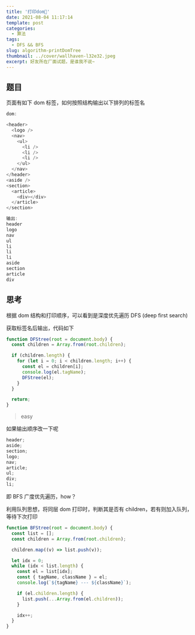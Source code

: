 ```yaml
---
title: '打印dom🌲'
date: 2021-08-04 11:17:14
template: post
categories:
  - 算法
tags:
  - DFS && BFS
slug: algorithm-printDomTree
thumbnail: ../cover/wallhaven-l32e32.jpeg
excerpt: 好友所在厂面试题，是谁我不说~
---
```


## 题目

页面有如下 dom 标签，如何按照结构输出以下排列的标签名

```js
dom:

<header>
  <logo />
  <nav>
    <ul>
      <li />
      <li />
      <li />
    </ul>
  </nav>
</header>
<aside />
<section>
  <article>
    <div></div>
  </article>
</section>

输出:
header
logo
nav
ul
li
li
li
aside
section
article
div
```

## 思考

根据 dom 结构和打印顺序，可以看到是深度优先遍历 DFS (deep first search)

获取标签名后输出，代码如下

```js
function DFStree(root = document.body) {
  const children = Array.from(root.children);

  if (children.length) {
    for (let i = 0; i < children.length; i++) {
      const el = children[i];
      console.log(el.tagName);
      DFStree(el);
    }
  }

  return;
}
```

> easy

如果输出顺序改一下呢

```js
header;
aside;
section;
logo;
nav;
article;
ul;
div;
li;
```

即 BFS 广度优先遍历，how？

利用队列思想，将同层 dom 打印时，判断其是否有 children，若有则加入队列，等待下次打印

```js
function BFStree(root = document.body) {
  const list = [];
  const children = Array.from(root.children);

  children.map((v) => list.push(v));

  let idx = 0;
  while (idx < list.length) {
    const el = list[idx];
    const { tagName, className } = el;
    console.log(`${tagName} --- ${className}`);

    if (el.children.length) {
      list.push(...Array.from(el.children));
    }

    idx++;
  }
}
```
